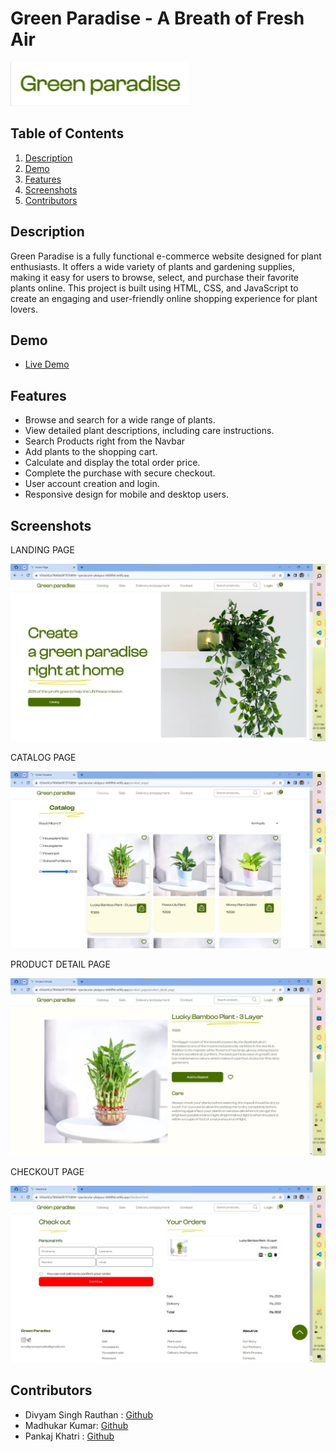 # Green Paradise - A Breath of Fresh Air

![Green Paradise Logo](./Images/logo_green_heaven.png)


## Table of Contents

1. [Description](#description)
2. [Demo](#demo)
3. [Features](#features)
4. [Screenshots](#screenshots)
5. [Contributors](#authors)

## Description

Green Paradise is a fully functional e-commerce website designed for plant enthusiasts. It offers a wide variety of plants and gardening supplies, making it easy for users to browse, select, and purchase their favorite plants online. This project is built using HTML, CSS, and JavaScript to create an engaging and user-friendly online shopping experience for plant lovers.

## Demo

- [Live Demo](https://656a042a78668a08797fd494--spectacular-platypus-b6089d.netlify.app/)
## Features

- Browse and search for a wide range of plants.
- View detailed plant descriptions, including care instructions.
- Search Products right from the Navbar
- Add plants to the shopping cart.
- Calculate and display the total order price.
- Complete the purchase with secure checkout.
- User account creation and login.
- Responsive design for mobile and desktop users.

## Screenshots
 LANDING PAGE

 ![image](./Images/readmeImg1.jpg)
 
 CATALOG PAGE
 
 ![image](./Images/readmeImg2.jpg)
 
 PRODUCT DETAIL PAGE
 
 ![image](./Images/readmeImg3.jpg)
 
 CHECKOUT PAGE
 
 ![image](./Images/readmeImg4.jpg)

## Contributors
- Divyam Singh Rauthan : [Github](https://github.com/DivYam062)
- Madhukar Kumar: [Github](https://github.com/madhukarkr2468)
- Pankaj Khatri : [Github](https://github.com/MrPK4699)

